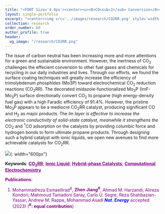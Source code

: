 ```yaml
---
title: "<FONT Size='4.9px'><center><u><B>CO<sub>2</sub> Conversion</B></u></center></FONT>"
layout: single-portfolio
excerpt: "<center><img src='../images/research/CO2RR.png' style='width:200px;' alt=''></center>"
collection: research
order_number: 60
author_profile: true
header: 
  og_image: "/research/CO2RR.png"
---
```

The issue of carbon neutral has been increasing more and more attentions for a green and sustainable environment. However, the inertness of CO<sub>2</sub> challenges the effecient conversion to other fuel gases and chemicals for recycling in our daily industries and lives. Through our efforts, we found the surface coating techniques will greatly increase the efficiency of trimolybdenum phosphides (Mo3P) toward electrochemical CO<sub>2</sub> reduction reactions (CO<sub>2</sub>RR). The decorated imidazole-functionalized Mo<sub>3</sub>P (ImF-Mo<sub>3</sub>P) surface directionally convert CO<sub>2</sub> to propane (high energy-density fuel gas) with a high Faradic efficiency of 91.4%. However, the pristine Mo<sub>3</sub>P appears to be a mediocre CO<sub>2</sub>RR catalyst, producing significant CO and H<sub>2</sub> as major products. The <sup>*</sup>Im layer is effective to increase the electronic conductivity of solid-state catalyst, meanwhile it strengthens the <sup>*</sup>CO<sub>2</sub> and <sup>*</sup>CO adsorption on the catalysts by providing columbic force and hydrogen bonds to form ultimate propane products. Through designing such a hybrid catalyst with ionic liquids, we open new avenues to find more achievable catalysts for CO<sub>2</sub>RR. 

![]({{site.baseurl}}/images/research/sub/CO2-conversion-sub.png){: width="600px"}

**Keywords**: <FONT Color='purple'><u><B>CO<sub>2</sub>RR</B></u>; <u><B>Ionic Liquid</B></u>; <u><B>Hybrid-phase Catalysts</B></u>; <u><B>Computational Electrochemistry</B></u>

**Publications**: 
1. Mohammadreza Esmaeilirad<sup>#</sup>, **Zhen Jiang<sup>#</sup>**, Ahmad M. Harzandi, Alireza Kondori, Mahmoud Tamadoni Saray, Carlo U. Segre, Reza Shahbazian-Yassar, Andrew M. Rappe, Mohammad Asadi <span style="color: blue"><i><B> Nat. Energy</B></i></span> accepted (2023) (**<sup>#</sup>: equal contribution**) 


